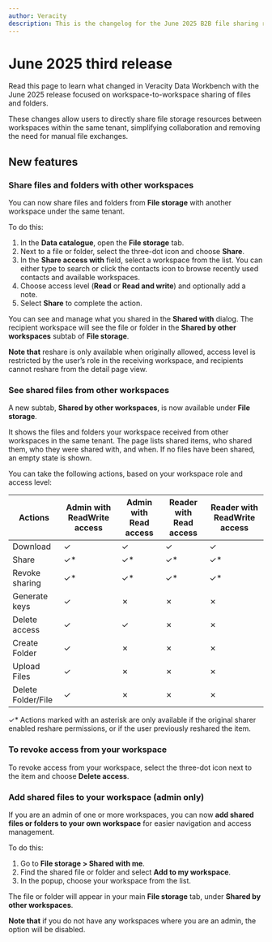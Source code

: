 ```yaml
---
author: Veracity
description: This is the changelog for the June 2025 B2B file sharing release in Data Workbench.
---
```


# June 2025 third release

Read this page to learn what changed in Veracity Data Workbench with the June 2025 release focused on workspace-to-workspace sharing of files and folders.

These changes allow users to directly share file storage resources between workspaces within the same tenant, simplifying collaboration and removing the need for manual file exchanges.

## New features

### Share files and folders with other workspaces

You can now share files and folders from **File storage** with another workspace under the same tenant.

To do this:

1. In the **Data catalogue**, open the **File storage** tab.
2. Next to a file or folder, select the three-dot icon and choose **Share**.
3. In the **Share access with** field, select a workspace from the list. You can either type to search or click the contacts icon to browse recently used contacts and available workspaces.
4. Choose access level (**Read** or **Read and write**) and optionally add a note.
5. Select **Share** to complete the action.

You can see and manage what you shared in the **Shared with** dialog. The recipient workspace will see the file or folder in the **Shared by other workspaces** subtab of **File storage**.

**Note that** reshare is only available when originally allowed, access level is restricted by the user’s role in the receiving workspace, and recipients cannot reshare from the detail page view.

### See shared files from other workspaces

A new subtab, **Shared by other workspaces**, is now available under **File storage**.

It shows the files and folders your workspace received from other workspaces in the same tenant. The page lists shared items, who shared them, who they were shared with, and when. If no files have been shared, an empty state is shown.

You can take the following actions, based on your workspace role and access level:

| Actions           | Admin with ReadWrite access | Admin with Read access | Reader with Read access | Reader with ReadWrite access |
|------------------|-----------------------------|-------------------------|--------------------------|------------------------------|
| Download         | ✓                           | ✓                       | ✓                        | ✓                            |
| Share            | ✓*                          | ✓*                      | ✓*                       | ✓*                           |
| Revoke sharing   | ✓*                          | ✓*                      | ✓*                       | ✓*                           |
| Generate keys    | ✓                           | ✗                       | ✗                        | ✗                            |
| Delete access    | ✓                           | ✓                       | ✗                        | ✗                            |
| Create Folder    | ✓                           | ✗                       | ✗                        | ✗                            |
| Upload Files     | ✓                           | ✗                       | ✗                        | ✗                            |
| Delete Folder/File | ✓                         | ✗                       | ✗                        | ✗                            |

✓* Actions marked with an asterisk are only available if the original sharer enabled reshare permissions, or if the user previously reshared the item.

### To revoke access from your workspace
To revoke access from your workspace, select the three-dot icon next to the item and choose **Delete access**.

### Add shared files to your workspace (admin only)

If you are an admin of one or more workspaces, you can now **add shared files or folders to your own workspace** for easier navigation and access management.

To do this:

1. Go to **File storage > Shared with me**.
2. Find the shared file or folder and select **Add to my workspace**.
3. In the popup, choose your workspace from the list.

The file or folder will appear in your main **File storage** tab, under **Shared by other workspaces**.

**Note that** if you do not have any workspaces where you are an admin, the option will be disabled.
